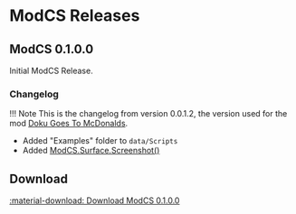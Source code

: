 # ModCS Releases

## ModCS 0.1.0.0

Initial ModCS Release.

### Changelog

!!! Note
	This is the changelog from version 0.0.1.2, the version used for the mod [Doku Goes To McDonalds](https://doukutsuclub.knack.com/database#search-database/mod-details/5fbab65b03e82f001bcd17e7/).

-  Added "Examples" folder to `data/Scripts`
- Added [ModCS.Surface.Screenshot()](/api/drawing/surface/#modcssurfacescreenshot)

## Download

[:material-download: Download ModCS 0.1.0.0](/assets/releases/modcs0100.zip)

